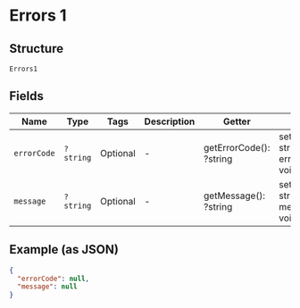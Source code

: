 
# Errors 1

## Structure

`Errors1`

## Fields

| Name | Type | Tags | Description | Getter | Setter |
|  --- | --- | --- | --- | --- | --- |
| `errorCode` | `?string` | Optional | - | getErrorCode(): ?string | setErrorCode(?string errorCode): void |
| `message` | `?string` | Optional | - | getMessage(): ?string | setMessage(?string message): void |

## Example (as JSON)

```json
{
  "errorCode": null,
  "message": null
}
```

